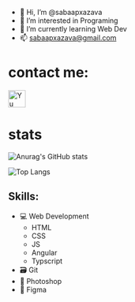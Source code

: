 - 👋 Hi, I’m @sabaapxazava
- 👀 I’m interested in Programing
- 🌱 I’m currently learning Web Dev
- 📫 sabaapxazava@gmail.com


# contact me:
<a href="https://www.linkedin.com/in/saba-apkhazava-a58637246/">
   <img align="left" src="https://raw.githubusercontent.com/yushi1007/yushi1007/main/images/linkedin.svg" alt="Yu Shi | LinkedIn" width="35px"/>
</a>


<br><br>
# stats
![Anurag's GitHub stats](https://github-readme-stats.vercel.app/api?username=sabaapxazava&show_icons=true&theme=radical) 


![Top Langs](https://github-readme-stats.vercel.app/api/top-langs/?username=sabaapxazava&&hide=Pawn&%20notebook&show=vue&theme=radical)
## Skills:  
* 💻 Web Development
  * HTML
  * CSS
  * JS
  * Angular
  * Typscript
* 🗃️ Git
* 🎨 Photoshop  
* 🌈 Figma  

